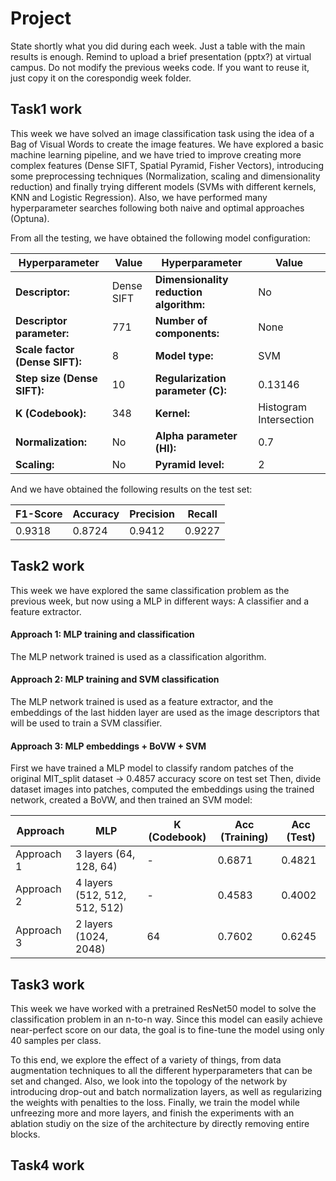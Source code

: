 # Project
State shortly what you did during each week. Just a table with the main results is enough. Remind to upload a brief presentation (pptx?) at virtual campus. Do not modify the previous weeks code. If you want to reuse it, just copy it on the corespondig week folder.

## Task1 work

This week we have solved an image classification task using the idea of a Bag of Visual Words to create the image features.
We have explored a basic machine learning pipeline, and we have tried to improve creating more complex features (Dense SIFT, Spatial Pyramid, Fisher Vectors),
introducing some preprocessing techniques (Normalization, scaling and dimensionality reduction) and finally trying different models (SVMs with different kernels, KNN and Logistic Regression).
Also, we have performed many hyperparameter searches following both naive and optimal approaches (Optuna).

From all the testing, we have obtained the following model configuration:

| Hyperparameter             	    | Value 	    | Hyperparameter                         	| Value                   |
|-------------------------------- |------------	|---------------------------------------- |------------------------	|
| **Descriptor:**              	  | Dense SIFT 	| **Dimensionality reduction algorithm:** | No                     	|
| **Descriptor parameter:** 	    | 771        	| **Number of components:**               | None                   	|
| **Scale factor (Dense SIFT):**  | 8          	| **Model type:**                      	  | SVM                    	|
| **Step size (Dense SIFT):**     | 10         	| **Regularization parameter (C):** 	    | 0.13146                	|
| **K (Codebook):**            	  | 348        	| **Kernel:**                          	  | Histogram Intersection 	|
| **Normalization:**           	  | No         	| **Alpha parameter (HI):**               | 0.7                    	|
| **Scaling:**                   	| No         	| **Pyramid level:**                   	  | 2                      	|

And we have obtained the following results on the test set:

| F1-Score    | Accuracy 	  | Precision  	| Recall     |
|-------------|------------	|-------------|----------- |
| 0.9318      | 0.8724    	| 0.9412     	|  0.9227    |


## Task2 work

This week we have explored the same classification problem as the previous week, but now using a MLP in different ways: A classifier and a feature extractor.
#### Approach 1: MLP training and classification
The MLP network trained is used as a classification algorithm.

#### Approach 2: MLP training and SVM classification
The MLP network trained is used as a feature extractor, and the embeddings of the last hidden layer are used as the image descriptors that will be used to train a SVM classifier. 

#### Approach 3: MLP embeddings + BoVW + SVM
First we have trained a MLP model to classify random patches of the original MIT_split dataset -> 0.4857 accuracy score on test set
Then, divide dataset images into patches, computed the embeddings using the trained network, created a BoVW, and then trained an SVM model:

| Approach   | MLP                           | K (Codebook) | Acc (Training)  	| Acc (Test)   |
|------------|-------------------------------|--------------|-------------------|--------------|
| Approach 1 | 3 layers (64, 128, 64)        | -            | 0.6871          	| 0.4821       |
| Approach 2 | 4 layers (512, 512, 512, 512) | -            | 0.4583          	| 0.4002       |
| Approach 3 | 2 layers (1024, 2048)         | 64           | 0.7602          	| 0.6245       |

## Task3 work

This week we have worked with a pretrained ResNet50 model to solve the classification problem in an n-to-n way. Since this model 
can easily achieve near-perfect score on our data, the goal is to fine-tune the model using only 40 samples per class.

To this end, we explore the effect of a variety of things, from data augmentation techniques to all the different hyperparameters that
can be set and changed. Also, we look into the topology of the network by introducing drop-out and batch normalization layers,
as well as regularizing the weights with penalties to the loss. Finally, we train the model while unfreezing more and more
layers, and finish the experiments with an ablation studiy on the size of the architecture by directly removing entire blocks.

## Task4 work

